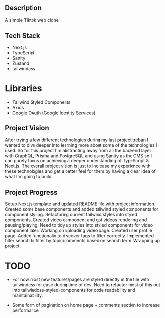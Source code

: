 ## Description

A simple Tiktok web clone

## Tech Stack

- Next.js
- TypeScript
- Sanity
- Zustand
- tailwindcss

# Libraries

- Tailwind Styled Components
- Axios
- Google OAuth (Google Identity Services)

## Project Vision

After trying a few different technologies during my last project [treban](https://github.com/Afanami/treban) I wanted to dive deeper into learning more about some of the technologies I used. So for this project I'm abstracting away from all the backend layer with GraphQL, Prisma and PostgreSQL and using Sanity as the CMS so I can purely focus on achieving a deeper understanding of TypeScript & Next.js. The overall project vision is just to increase my experience with these technologies and get a better feel for them by having a clear idea of what I'm going to build.

## Project Progress

Setup Next.js template and updated README file with project information. Created some base components and added tailwind styled components for component styling. Refactoring current tailwind styles into styled components. Created video component and got videos rendering and pausing/playing. Need to tidy up styles into styled components for video component later. Working on uploading video page. Created user profile page. Added functionaliy to discover tags to filter correctly. Implemented filter search to filter by topic/comments based on search term. Wrapping up project.

# TODO

- For now most new features/pages are styled directly in the file with tailwindcss for ease during time of dev. Need to refactor most of this out into tailwindcss-styled-components for code readability and maintainability.

- Some form of pagination on home page + comments section to increase performance
